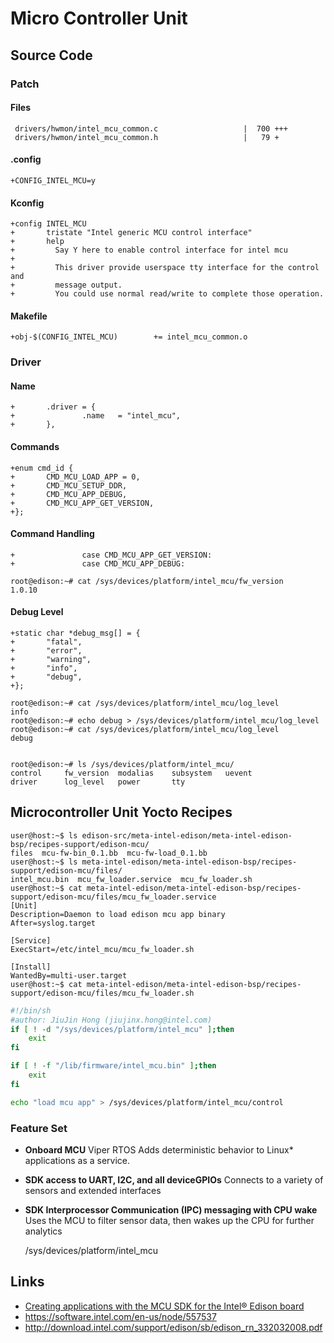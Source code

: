 Micro Controller Unit
==

## Source Code

### Patch

#### Files

     drivers/hwmon/intel_mcu_common.c                   |  700 +++
     drivers/hwmon/intel_mcu_common.h                   |   79 +

#### .config

    +CONFIG_INTEL_MCU=y

#### Kconfig

    +config INTEL_MCU
    +       tristate "Intel generic MCU control interface"
    +       help
    +         Say Y here to enable control interface for intel mcu
    + 
    +         This driver provide userspace tty interface for the control and
    +         message output.
    +         You could use normal read/write to complete those operation.

#### Makefile

    +obj-$(CONFIG_INTEL_MCU)        += intel_mcu_common.o

### Driver 

#### Name

    +       .driver = {
    +               .name   = "intel_mcu",
    +       },

#### Commands

    +enum cmd_id {
    +       CMD_MCU_LOAD_APP = 0,
    +       CMD_MCU_SETUP_DDR,
    +       CMD_MCU_APP_DEBUG,
    +       CMD_MCU_APP_GET_VERSION,
    +};


#### Command Handling

    +               case CMD_MCU_APP_GET_VERSION:
    +               case CMD_MCU_APP_DEBUG:

    root@edison:~# cat /sys/devices/platform/intel_mcu/fw_version 
    1.0.10

#### Debug Level

    +static char *debug_msg[] = {
    +       "fatal",
    +       "error",
    +       "warning",
    +       "info",
    +       "debug",
    +};

    root@edison:~# cat /sys/devices/platform/intel_mcu/log_level 
    info
    root@edison:~# echo debug > /sys/devices/platform/intel_mcu/log_level 
    root@edison:~# cat /sys/devices/platform/intel_mcu/log_level 
    debug


    root@edison:~# ls /sys/devices/platform/intel_mcu/ 
    control     fw_version  modalias    subsystem   uevent
    driver      log_level   power       tty

## Microcontroller Unit Yocto Recipes

    user@host:~$ ls edison-src/meta-intel-edison/meta-intel-edison-bsp/recipes-support/edison-mcu/
    files  mcu-fw-bin_0.1.bb  mcu-fw-load_0.1.bb
    user@host:~$ ls meta-intel-edison/meta-intel-edison-bsp/recipes-support/edison-mcu/files/
    intel_mcu.bin  mcu_fw_loader.service  mcu_fw_loader.sh
    user@host:~$ cat meta-intel-edison/meta-intel-edison-bsp/recipes-support/edison-mcu/files/mcu_fw_loader.service
    [Unit]
    Description=Daemon to load edison mcu app binary
    After=syslog.target
    
    [Service]
    ExecStart=/etc/intel_mcu/mcu_fw_loader.sh
    
    [Install]
    WantedBy=multi-user.target
    user@host:~$ cat meta-intel-edison/meta-intel-edison-bsp/recipes-support/edison-mcu/files/mcu_fw_loader.sh

```sh
#!/bin/sh
#author: JiuJin Hong (jiujinx.hong@intel.com)
if [ ! -d "/sys/devices/platform/intel_mcu" ];then
	exit
fi

if [ ! -f "/lib/firmware/intel_mcu.bin" ];then
	exit
fi

echo "load mcu app" > /sys/devices/platform/intel_mcu/control
```

### Feature Set

- **Onboard MCU** Viper RTOS Adds deterministic behavior to Linux* applications as a service. 
- **SDK access to UART, I2C, and all deviceGPIOs** Connects to a variety of sensors and extended interfaces
- **SDK Interprocessor Communication (IPC) messaging with CPU wake** Uses the MCU to filter sensor data, then wakes up the CPU for further analytics 

    /sys/devices/platform/intel_mcu

## Links

- [Creating applications with the MCU SDK for the Intel® Edison board](https://software.intel.com/en-us/creating-applications-with-mcu-sdk-for-intel-edison-board)
- https://software.intel.com/en-us/node/557537
- http://download.intel.com/support/edison/sb/edison_rn_332032008.pdf